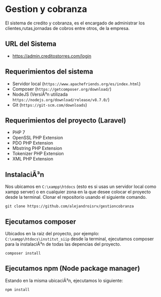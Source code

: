 # Gestion y cobranza

El sistema de credito y cobranza, es el encargado de administrar los clientes,rutas,jornadas de cobros entre otros, de la empresa.

## URL del Sistema

- https://admin.creditostorres.com/login

## Requerimientos del sistema

- Servidor local (`https://www.apachefriends.org/es/index.html`)
- Composer (`https://getcomposer.org/download/`)
- NodeJS (VersiÃ³n utilizada `https://nodejs.org/download/release/v8.7.0/`)
- Git (`https://git-scm.com/downloads`)

## Requerimientos del proyecto (Laravel)

- PHP 7
- OpenSSL PHP Extension
- PDO PHP Extension
- Mbstring PHP Extension
- Tokenizer PHP Extension
- XML PHP Extension

## InstalaciÃ³n

Nos ubicamos en `C:\xampp\htdocs` (esto es si usas un servidor local como xampp server) o en cualquier zona en la que desee colocar el proyecto desde la terminal. Clonar el repositorio usando el siguiente comando.

`git clone https://github.com/alejandroisrv/gestioncobranza`

## Ejecutamos composer

Ubicados en la raiz del proyecto, por ejemplo: `C:\xampp\htdocs\institut_siip` desde la terminal, ejecutamos composer para la instalaciÃ³n de todas las depencias del proyecto.

`composer install`

## Ejecutamos npm (Node package manager)

Estando en la misma ubicaciÃ³n, ejecutamos lo siguiente:

`npm install`
